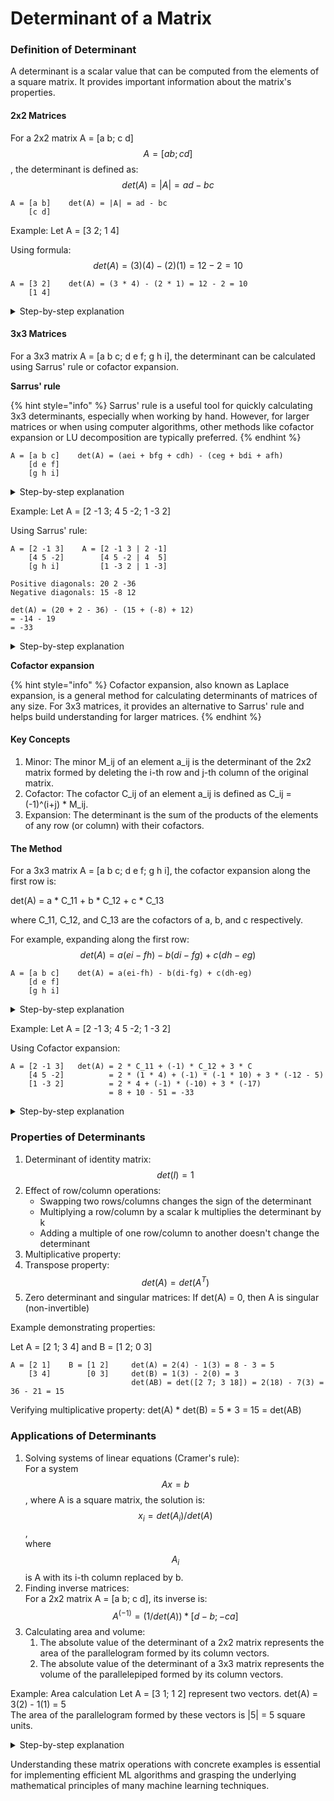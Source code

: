 # Determinant of a Matrix

### Definition of Determinant

A determinant is a scalar value that can be computed from the elements of a square matrix. It provides important information about the matrix's properties.

#### 2x2 Matrices

For a 2x2 matrix A = \[a b; c d]$$A = [a b; c d]$$, the determinant is defined as: $$det(A) = |A| = ad - bc$$

```
A = [a b]    det(A) = |A| = ad - bc
    [c d]
```

Example: Let A = \[3 2; 1 4]

Using formula:$$det(A) = (3)(4) - (2)(1) = 12 - 2 = 10$$

```
A = [3 2]    det(A) = (3 * 4) - (2 * 1) = 12 - 2 = 10 
    [1 4]
```

<details>

<summary>Step-by-step explanation</summary>

* Identify the elements: a = 3, b = 2, c = 1, d = 4
* Apply the formula: det(A) = ad - bc
* Substitute the values: det(A) = (3)(4) - (2)(1)
* Multiply: det(A) = 12 - 2
* Subtract: det(A) = 10

</details>

#### 3x3 Matrices

For a 3x3 matrix A = \[a b c; d e f; g h i], the determinant can be calculated using Sarrus' rule or cofactor expansion.

**Sarrus' rule**

{% hint style="info" %}
Sarrus' rule is a useful tool for quickly calculating 3x3 determinants, especially when working by hand. However, for larger matrices or when using computer algorithms, other methods like cofactor expansion or LU decomposition are typically preferred.
{% endhint %}

```
A = [a b c]    det(A) = (aei + bfg + cdh) - (ceg + bdi + afh)
    [d e f]
    [g h i]
```

<details>

<summary>Step-by-step explanation</summary>

* Start with your 3x3 matrix: \[a b c] \[d e f] \[g h i]
* Extend the matrix by copying the first two columns to the right: \[a b c | a b] \[d e f | d e] \[g h i | g h]
*   Calculate the products along the diagonals: a. Positive diagonals (left to right):

    * aei (main diagonal)
    * bfg (starts from the second column)
    * cdh (starts from the third column)

    b. Negative diagonals (right to left):

    * ceg (starts from the third column)
    * bdi (starts from the second column)
    * afh (starts from the first column of the extension)
* Sum the positive products and subtract the sum of the negative products: det(A) = (aei + bfg + cdh) - (ceg + bdi + afh)

</details>

Example: Let A = \[2 -1 3; 4 5 -2; 1 -3 2]

Using Sarrus' rule:

```
A = [2 -1 3]    A = [2 -1 3 | 2 -1]
    [4 5 -2]        [4 5 -2 | 4  5]
    [g h i]         [1 -3 2 | 1 -3]
    
Positive diagonals: 20 2 -36
Negative diagonals: 15 -8 12

det(A) = (20 + 2 - 36) - (15 + (-8) + 12)
= -14 - 19
= -33
```

<details>

<summary>Step-by-step explanation</summary>

Step 1: Write out the matrix \[2 -1 3] \[4 5 -2] \[1 -3 2]

Step 2: Extend the matrix \[2 -1 3 | 2 -1] \[4 5 -2 | 4 5] \[1 -3 2 | 1 -3]

Step 3: Calculate the products a. Positive diagonals:

* 2 \* 5 \* 2 = 20
* (-1) \* (-2) \* 1 = 2
* 3 \* 4 \* (-3) = -36

b. Negative diagonals:

* 3 \* 5 \* 1 = 15
* (-1) \* 4 \* 2 = -8
* 2 \* (-2) \* (-3) = 12

Step 4: Sum and subtract det(A) = (20 + 2 + (-36)) - (15 + (-8) + 12) = -14 - 19 = -33

Therefore, the determinant of A is -33.

</details>

**Cofactor expansion**

{% hint style="info" %}
Cofactor expansion, also known as Laplace expansion, is a general method for calculating determinants of matrices of any size. For 3x3 matrices, it provides an alternative to Sarrus' rule and helps build understanding for larger matrices.
{% endhint %}

#### Key Concepts

1. Minor: The minor M\_ij of an element a\_ij is the determinant of the 2x2 matrix formed by deleting the i-th row and j-th column of the original matrix.
2. Cofactor: The cofactor C\_ij of an element a\_ij is defined as C\_ij = (-1)^(i+j) \* M\_ij.
3. Expansion: The determinant is the sum of the products of the elements of any row (or column) with their cofactors.

#### The Method

For a 3x3 matrix A = \[a b c; d e f; g h i], the cofactor expansion along the first row is:

det(A) = a \* C\_11 + b \* C\_12 + c \* C\_13

where C\_11, C\_12, and C\_13 are the cofactors of a, b, and c respectively.

For example, expanding along the first row: $$det(A) = a(ei-fh) - b(di-fg) + c(dh-eg)$$

```
A = [a b c]    det(A) = a(ei-fh) - b(di-fg) + c(dh-eg)
    [d e f]
    [g h i]
```

<details>

<summary>Step-by-step explanation</summary>

* Choose a row or column for expansion (typically the one with the most zeros).
* For each element in the chosen row/column: a. Find its minor by calculating the determinant of the 2x2 matrix formed by deleting its row and column. b. Calculate its cofactor by multiplying the minor by (-1)^(i+j). c. Multiply the element by its cofactor.
* Sum all these products.

</details>

Example: Let A = \[2 -1 3; 4 5 -2; 1 -3 2]

Using Cofactor expansion:

```
A = [2 -1 3]   det(A) = 2 * C_11 + (-1) * C_12 + 3 * C
    [4 5 -2]          = 2 * (1 * 4) + (-1) * (-1 * 10) + 3 * (-12 - 5)
    [1 -3 2]          = 2 * 4 + (-1) * (-10) + 3 * (-17)
                      = 8 + 10 - 51 = -33
```

<details>

<summary>Step-by-step explanation</summary>

&#x20;Let's use cofactor expansion on the first row of matrix A = \[2 -1 3; 4 5 -2; 1 -3 2]

Step 1: Expand along the first row det(A) = 2 \* C\_11 + (-1) \* C\_12 + 3 \* C\_13

Step 2: Calculate each cofactor

* For a = 2 (position 1,1):&#x20;
  * Minor M\_11 = | 5 -2 | = 5(2) - (-2)(-3) = 10 - 6 = 4&#x20;
  * \|-3 2 |&#x20;
  * Cofactor C\_11 = (-1)^(1+1) \* M\_11 = 1 \* 4 = 4
* For b = -1 (position 1,2):&#x20;
  * Minor M\_12 = | 4 -2 | = 4(2) - (-2)(1) = 8 + 2 = 10&#x20;
  * \| 1 2 |&#x20;
  * Cofactor C\_12 = (-1)^(1+2) \* M\_12 = -1 \* 10 = -10
* For c = 3 (position 1,3):&#x20;
  * Minor M\_13 = | 4 5 | = 4(-3) - (5)(1) = -12 - 5 = -17&#x20;
  * \| 1 -3 |&#x20;
  * Cofactor C\_13 = (-1)^(1+3) \* M\_13 = 1 \* (-17) = -17

Step 3: Sum the products det(A) = 2 \* 4 + (-1) \* (-10) + 3 \* (-17) = 8 + 10 - 51 = -33

Therefore, the determinant of A is -33.

</details>

### Properties of Determinants

1. Determinant of identity matrix: $$det(I) = 1$$
2. Effect of row/column operations:
   * Swapping two rows/columns changes the sign of the determinant
   * Multiplying a row/column by a scalar k multiplies the determinant by k
   * Adding a multiple of one row/column to another doesn't change the determinant
3. Multiplicative property:&#x20;
4. Transpose property: $$det(A) = det(A^T)$$
5. Zero determinant and singular matrices: If det(A) = 0, then A is singular (non-invertible)

Example demonstrating properties:

Let A = \[2 1; 3 4] and B = \[1 2; 0 3]

```
A = [2 1]    B = [1 2]     det(A) = 2(4) - 1(3) = 8 - 3 = 5
    [3 4]        [0 3]     det(B) = 1(3) - 2(0) = 3
                           det(AB) = det([2 7; 3 18]) = 2(18) - 7(3) = 36 - 21 = 15
```

Verifying multiplicative property: det(A) \* det(B) = 5 \* 3 = 15 = det(AB)

### Applications of Determinants

1. Solving systems of linear equations (Cramer's rule): \
   For a system $$Ax = b$$, where A is a square matrix, the solution is: $$x_i = det(A_i) / det(A)$$, \
   where $$A_i$$ is A with its i-th column replaced by b.
2. Finding inverse matrices: \
   For a 2x2 matrix A = \[a b; c d], its inverse is: $$A^(-1) = (1/det(A)) * [d -b; -c a]$$
3. Calculating area and volume:
   1. The absolute value of the determinant of a 2x2 matrix represents the area of the parallelogram formed by its column vectors.
   2. The absolute value of the determinant of a 3x3 matrix represents the volume of the parallelepiped formed by its column vectors.

Example: Area calculation Let A = \[3 1; 1 2] represent two vectors. det(A) = 3(2) - 1(1) = 5 \
The area of the parallelogram formed by these vectors is |5| = 5 square units.

<details>

<summary>Step-by-step explanation</summary>



Step 1: Understand the given vectors We have two vectors represented by the matrix A: A = \[3 1; 1 2]

These vectors are: v1 = (3, 1) v2 = (1, 2)

Step 2: Set up the determinant calculation The formula for the area of a parallelogram formed by two vectors is the absolute value of the determinant of the matrix formed by these vectors.

Area = |det(A)|

For a 2x2 matrix \[a b; c d], the determinant is calculated as: ad - bc

Step 3: Calculate the determinant det(A) = (3 × 2) - (1 × 1) = 6 - 1 = 5

Step 4: Take the absolute value Since the area is always positive, we take the absolute value of the determinant: Area = |det(A)| = |5| = 5

Step 5: Interpret the result The area of the parallelogram formed by vectors v1 and v2 is 5 square units.

Additional explanation:

* This method works because the determinant of a 2x2 matrix represents the signed area of the parallelogram formed by the two column vectors.
* The absolute value is used because area is always positive, while determinants can be positive or negative.
* This calculation also represents the magnitude of the cross product of the two vectors in 3D space, with the third component being zero.

</details>

Understanding these matrix operations with concrete examples is essential for implementing efficient ML algorithms and grasping the underlying mathematical principles of many machine learning techniques.
